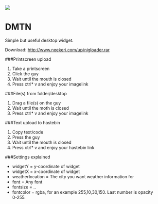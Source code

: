 <img src="http://i.imgur.com/p94mhrG.jpg"/>

DMTN
====
Simple but useful desktop widget.

Download: http://www.neekeri.com/up/nigloader.rar




###Printscreen upload

1. Take a printscreen
2. Click the guy
3. Wait until the mouth is closed
4. Press ctrl* v and enjoy your imagelink


###File(s) from folder/desktop

1. Drag a file(s) on the guy
2. Wait until the moth is closed
3. Press ctrl* v and enjoy your imagelink


###Text upload to hastebin

1. Copy text/code
2. Press the guy
3. Wait until the mouth is closed
4. Press ctrl* v and enjoy your hastebin link

###Settings explained
* widgetY =  y-coordinate of widget
* widgetX = x-coordinate of widget
* weatherlocation = The city you want weather information for
* font = Any font 
* fontsize = ..
* fontcolor = rgba, for an example 255,10,30,150. Last number is opacity 0-255.
